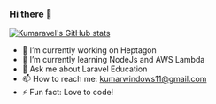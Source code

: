 ### Hi there 👋

[![Kumaravel's GitHub stats](https://github-readme-stats.vercel.app/api?username=theriddleofenigma)](https://github.com/theriddleofenigma/theriddleofenigma)

- 🔭 I’m currently working on Heptagon
- 🌱 I’m currently learning NodeJs and AWS Lambda
- 💬 Ask me about Laravel Education
- 📫 How to reach me: kumarwindows11@gmail.com
- ⚡ Fun fact: Love to code!
